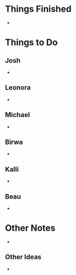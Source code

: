 # Things Finished
- 

# Things to Do
## Josh
- 
## Leonora
- 
## Michael
- 
## Birwa
- 
## Kalli
- 
## Beau
- 

# Other Notes
- 

## Other Ideas
- 
